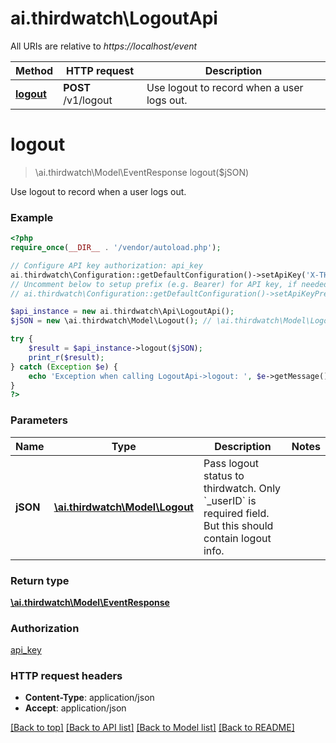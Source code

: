 # ai.thirdwatch\LogoutApi

All URIs are relative to *https://localhost/event*

Method | HTTP request | Description
------------- | ------------- | -------------
[**logout**](LogoutApi.md#logout) | **POST** /v1/logout | Use logout to record when a user logs out.


# **logout**
> \ai.thirdwatch\Model\EventResponse logout($jSON)

Use logout to record when a user logs out.

### Example
```php
<?php
require_once(__DIR__ . '/vendor/autoload.php');

// Configure API key authorization: api_key
ai.thirdwatch\Configuration::getDefaultConfiguration()->setApiKey('X-THIRDWATCH-API-KEY', 'YOUR_API_KEY');
// Uncomment below to setup prefix (e.g. Bearer) for API key, if needed
// ai.thirdwatch\Configuration::getDefaultConfiguration()->setApiKeyPrefix('X-THIRDWATCH-API-KEY', 'Bearer');

$api_instance = new ai.thirdwatch\Api\LogoutApi();
$jSON = new \ai.thirdwatch\Model\Logout(); // \ai.thirdwatch\Model\Logout | Pass logout status to thirdwatch. Only `_userID` is required field. But this should contain logout info.

try {
    $result = $api_instance->logout($jSON);
    print_r($result);
} catch (Exception $e) {
    echo 'Exception when calling LogoutApi->logout: ', $e->getMessage(), PHP_EOL;
}
?>
```

### Parameters

Name | Type | Description  | Notes
------------- | ------------- | ------------- | -------------
 **jSON** | [**\ai.thirdwatch\Model\Logout**](../Model/Logout.md)| Pass logout status to thirdwatch. Only &#x60;_userID&#x60; is required field. But this should contain logout info. |

### Return type

[**\ai.thirdwatch\Model\EventResponse**](../Model/EventResponse.md)

### Authorization

[api_key](../../README.md#api_key)

### HTTP request headers

 - **Content-Type**: application/json
 - **Accept**: application/json

[[Back to top]](#) [[Back to API list]](../../README.md#documentation-for-api-endpoints) [[Back to Model list]](../../README.md#documentation-for-models) [[Back to README]](../../README.md)

